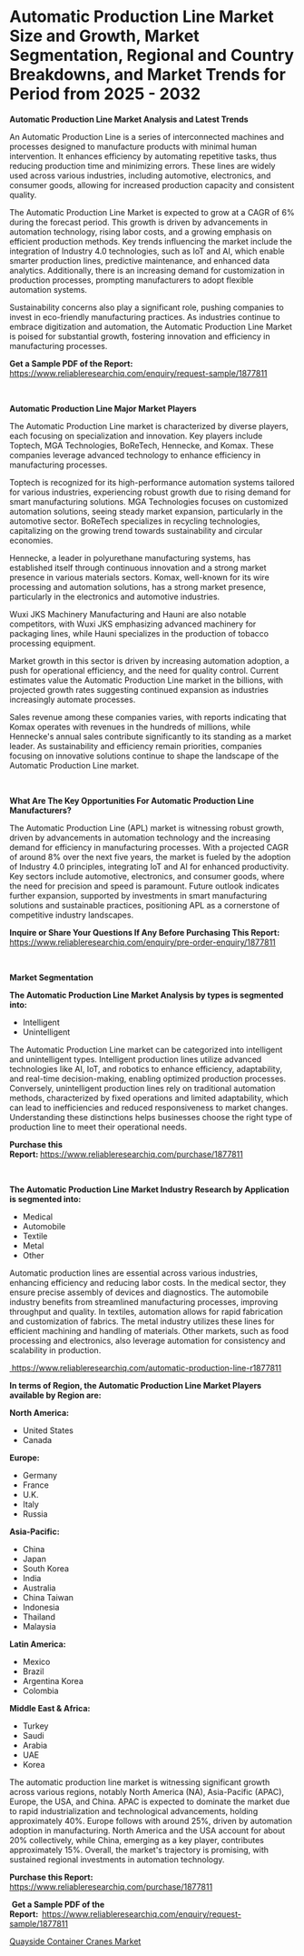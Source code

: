 <p><h1>Automatic Production Line Market Size and Growth, Market Segmentation, Regional and Country Breakdowns, and Market Trends for Period from 2025 -  2032</h1></p><p><strong>Automatic Production Line Market Analysis and Latest Trends</strong></p>
<p><p>An Automatic Production Line is a series of interconnected machines and processes designed to manufacture products with minimal human intervention. It enhances efficiency by automating repetitive tasks, thus reducing production time and minimizing errors. These lines are widely used across various industries, including automotive, electronics, and consumer goods, allowing for increased production capacity and consistent quality.</p><p>The Automatic Production Line Market is expected to grow at a CAGR of 6% during the forecast period. This growth is driven by advancements in automation technology, rising labor costs, and a growing emphasis on efficient production methods. Key trends influencing the market include the integration of Industry 4.0 technologies, such as IoT and AI, which enable smarter production lines, predictive maintenance, and enhanced data analytics. Additionally, there is an increasing demand for customization in production processes, prompting manufacturers to adopt flexible automation systems. </p><p>Sustainability concerns also play a significant role, pushing companies to invest in eco-friendly manufacturing practices. As industries continue to embrace digitization and automation, the Automatic Production Line Market is poised for substantial growth, fostering innovation and efficiency in manufacturing processes.</p></p>
<p><strong>Get a Sample PDF of the Report:&nbsp;</strong> <a href="https://www.reliableresearchiq.com/enquiry/request-sample/1877811?utm_campaign=2212&utm_medium=2&utm_source=Github&utm_content=ia&utm_term=11042025&utm_id=automatic-production-line">https://www.reliableresearchiq.com/enquiry/request-sample/1877811</a></p>
<p>&nbsp;</p>
<p><strong>Automatic Production Line Major Market Players</strong></p>
<p><p>The Automatic Production Line market is characterized by diverse players, each focusing on specialization and innovation. Key players include Toptech, MGA Technologies, BoReTech, Hennecke, and Komax. These companies leverage advanced technology to enhance efficiency in manufacturing processes.</p><p>Toptech is recognized for its high-performance automation systems tailored for various industries, experiencing robust growth due to rising demand for smart manufacturing solutions. MGA Technologies focuses on customized automation solutions, seeing steady market expansion, particularly in the automotive sector. BoReTech specializes in recycling technologies, capitalizing on the growing trend towards sustainability and circular economies.</p><p>Hennecke, a leader in polyurethane manufacturing systems, has established itself through continuous innovation and a strong market presence in various materials sectors. Komax, well-known for its wire processing and automation solutions, has a strong market presence, particularly in the electronics and automotive industries.</p><p>Wuxi JKS Machinery Manufacturing and Hauni are also notable competitors, with Wuxi JKS emphasizing advanced machinery for packaging lines, while Hauni specializes in the production of tobacco processing equipment. </p><p>Market growth in this sector is driven by increasing automation adoption, a push for operational efficiency, and the need for quality control. Current estimates value the Automatic Production Line market in the billions, with projected growth rates suggesting continued expansion as industries increasingly automate processes.</p><p>Sales revenue among these companies varies, with reports indicating that Komax operates with revenues in the hundreds of millions, while Hennecke's annual sales contribute significantly to its standing as a market leader. As sustainability and efficiency remain priorities, companies focusing on innovative solutions continue to shape the landscape of the Automatic Production Line market.</p></p>
<p>&nbsp;</p>
<p><strong>What Are The Key Opportunities For Automatic Production Line Manufacturers?</strong></p>
<p><p>The Automatic Production Line (APL) market is witnessing robust growth, driven by advancements in automation technology and the increasing demand for efficiency in manufacturing processes. With a projected CAGR of around 8% over the next five years, the market is fueled by the adoption of Industry 4.0 principles, integrating IoT and AI for enhanced productivity. Key sectors include automotive, electronics, and consumer goods, where the need for precision and speed is paramount. Future outlook indicates further expansion, supported by investments in smart manufacturing solutions and sustainable practices, positioning APL as a cornerstone of competitive industry landscapes.</p></p>
<p><strong>Inquire or Share Your Questions If Any Before Purchasing This Report:</strong> <a href="https://www.reliableresearchiq.com/enquiry/pre-order-enquiry/1877811?utm_campaign=2212&utm_medium=2&utm_source=Github&utm_content=ia&utm_term=11042025&utm_id=automatic-production-line">https://www.reliableresearchiq.com/enquiry/pre-order-enquiry/1877811</a></p>
<p>&nbsp;</p>
<p><strong>Market Segmentation</strong></p>
<p><strong>The Automatic Production Line Market Analysis by types is segmented into:</strong></p>
<p><ul><li>Intelligent</li><li>Unintelligent</li></ul></p>
<p><p>The Automatic Production Line market can be categorized into intelligent and unintelligent types. Intelligent production lines utilize advanced technologies like AI, IoT, and robotics to enhance efficiency, adaptability, and real-time decision-making, enabling optimized production processes. Conversely, unintelligent production lines rely on traditional automation methods, characterized by fixed operations and limited adaptability, which can lead to inefficiencies and reduced responsiveness to market changes. Understanding these distinctions helps businesses choose the right type of production line to meet their operational needs.</p></p>
<p><strong>Purchase this Report:&nbsp;</strong><a href="https://www.reliableresearchiq.com/purchase/1877811?utm_campaign=2212&utm_medium=2&utm_source=Github&utm_content=ia&utm_term=11042025&utm_id=automatic-production-line">https://www.reliableresearchiq.com/purchase/1877811</a></p>
<p>&nbsp;</p>
<p><strong>The Automatic Production Line Market Industry Research by Application is segmented into:</strong></p>
<p><ul><li>Medical</li><li>Automobile</li><li>Textile</li><li>Metal</li><li>Other</li></ul></p>
<p><p>Automatic production lines are essential across various industries, enhancing efficiency and reducing labor costs. In the medical sector, they ensure precise assembly of devices and diagnostics. The automobile industry benefits from streamlined manufacturing processes, improving throughput and quality. In textiles, automation allows for rapid fabrication and customization of fabrics. The metal industry utilizes these lines for efficient machining and handling of materials. Other markets, such as food processing and electronics, also leverage automation for consistency and scalability in production.</p></p>
<p><a href="https://www.reliableresearchiq.com/automatic-production-line-r1877811?utm_campaign=2212&utm_medium=2&utm_source=Github&utm_content=ia&utm_term=11042025&utm_id=automatic-production-line">&nbsp;https://www.reliableresearchiq.com/automatic-production-line-r1877811</a></p>
<p><strong>In terms of Region, the Automatic Production Line Market Players available by Region are:</strong></p>
<p>
    <p> <strong> North America: </strong>
        <ul>
            <li>United States</li>
            <li>Canada</li>
        </ul>
        </p> 
    <p> <strong> Europe: </strong>
        <ul>
            <li>Germany</li>
            <li>France</li>
            <li>U.K.</li>
            <li>Italy</li>
            <li>Russia</li>
        </ul>
        </p> 
    <p> <strong> Asia-Pacific: </strong>
        <ul>
            <li>China</li>
            <li>Japan</li>
            <li>South Korea</li>
            <li>India</li>
            <li>Australia</li>
            <li>China Taiwan</li>
            <li>Indonesia</li>
            <li>Thailand</li>
            <li>Malaysia</li>
        </ul>
        </p> 
    <p> <strong> Latin America: </strong>
        <ul>
            <li>Mexico</li>
            <li>Brazil</li>
            <li>Argentina Korea</li>
            <li>Colombia</li>
        </ul>
        </p> 
    <p> <strong> Middle East & Africa: </strong>
        <ul>
            <li>Turkey</li>
            <li>Saudi</li>
            <li>Arabia</li>
            <li>UAE</li>
            <li>Korea</li>
        </ul>
    </p>
    </p>
<p><p>The automatic production line market is witnessing significant growth across various regions, notably North America (NA), Asia-Pacific (APAC), Europe, the USA, and China. APAC is expected to dominate the market due to rapid industrialization and technological advancements, holding approximately 40%. Europe follows with around 25%, driven by automation adoption in manufacturing. North America and the USA account for about 20% collectively, while China, emerging as a key player, contributes approximately 15%. Overall, the market's trajectory is promising, with sustained regional investments in automation technology.</p></p>
<p><strong>Purchase this Report: </strong><a href="https://www.reliableresearchiq.com/purchase/1877811?utm_campaign=2212&utm_medium=2&utm_source=Github&utm_content=ia&utm_term=11042025&utm_id=automatic-production-line">https://www.reliableresearchiq.com/purchase/1877811</a></p>
<p>&nbsp;<strong>Get a Sample PDF of the Report:&nbsp;&nbsp;</strong><a href="https://www.reliableresearchiq.com/enquiry/request-sample/1877811?utm_campaign=2212&utm_medium=2&utm_source=Github&utm_content=ia&utm_term=11042025&utm_id=automatic-production-line">https://www.reliableresearchiq.com/enquiry/request-sample/1877811</a></p>
<p><strong></strong></p>
<p><p><a href="https://github.com/shiahbuyerin/Market-Research-Report-List-1/blob/main/quayside-container-cranes-market.md?utm_campaign=2212&utm_medium=2&utm_source=Github&utm_content=ia&utm_term=11042025&utm_id=automatic-production-line">Quayside Container Cranes Market</a></p></p>